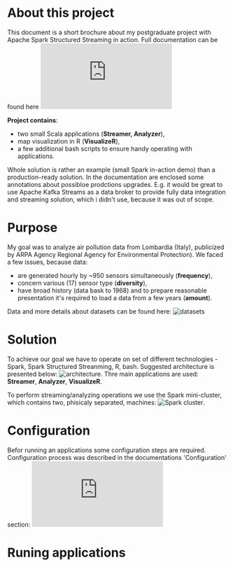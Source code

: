 # About this project
This document is a short brochure about my postgraduate project with Apache Spark Structured Streaming in action. Full documentation can be found here ![documentation](https://github.com/tomaszkubat/SparkStreaming/tree/master/doc/documentation.pdf)

**Project contains**:
- two small Scala applications (**Streamer, Analyzer**),
- map visualization in R (**VisualizeR**),
- a few additional bash scripts to ensure handy operating with applications.

Whole solution is rather an example (small Spark in-action demo) than a production-ready solution. In the documentation are enclosed some annotations about possibloe prodctions upgrades. E.g. it would be great to use Apache Kafka Streams as a data broker to provide fully data integration and streaming solution, which i didn't use, because it was out of scope.


# Purpose
My goal was to analyze air pollution data from Lombardia (Italy), publicized by ARPA Agency Regional Agency for Environmental Protection). We faced a few issues, because data:  
- are generated hourly by ~950 sensors simultaneously (**frequency**),
- concern various (17) sensor type (**diversity**),
- have broad history (data bask to 1968) and to prepare reasonable presentation it's required to load a data from a few years (**amount**).

Data and more details about datasets can be found here: ![datasets](https://dati.lombardia.it/stories/s/auv9-c2sj)


# Solution
To achieve our goal we have to operate on set of different technologies - Spark, Spark Structured Streanming, R, bash. Suggested architecture is presented below: ![architecture](https://github.com/tomaszkubat/SparkStreaming/tree/master/doc/img/fin/cluster.png).
Thre main applications are used: **Streamer**, **Analyzer**, **VisualizeR**. 

To perform streaming/analyzing operations we use the Spark mini-cluster, which contains two, phisicaly separated, machines:
![Spark cluster](https://github.com/tomaszkubat/SparkStreaming/tree/master/doc/img/fin/architecture.png).


# Configuration
Befor running an applications some configuration steps are required. Configuration process was described in the documentations 'Configuration' section: ![documentation](https://github.com/tomaszkubat/SparkStreaming/tree/master/doc/documentation.pdf)


# Runing applications

